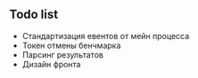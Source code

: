 ## Todo list

* Стандартизация евентов от мейн процесса
* Токен отмены бенчмарка
* Парсинг результатов
* Дизайн фронта

